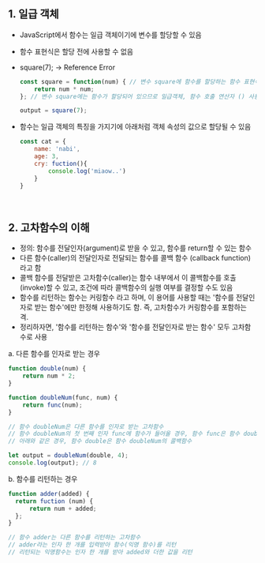 ## **1. 일급 객체** ##
- JavaScript에서 함수는 일급 객체이기에 변수를 할당할 수 있음
- 함수 표현식은 할당 전에 사용할 수 없음
- square(7); -> Reference Error 

    ```jsx
    const square = function(num) { // 변수 square에 함수를 할당하는 함수 표현식
        return num * num;
    }; // 변수 square에는 함수가 할당되어 있으므로 일급객체, 함수 호출 연산자 () 사용 가능

    output = square(7);
    ```
- 함수는 일급 객체의 특징을 가지기에 아래처럼 객체 속성의 값으로 할당될 수 있음
    ```jsx
    const cat = {
        name: 'nabi',
        age: 3,
        cry: fuction(){
            console.log('miaow..')
        }
    }
    ```
<br/><p>

## **2. 고차함수의 이해** ##
- 정의: 함수를 전달인자(argument)로 받을 수 있고, 함수를 return할 수 있는 함수
- 다른 함수(caller)의 전달인자로 전달되는 함수를 콜백 함수 (callback function)라고 함
- 콜백 함수를 전달받은 고차함수(caller)는 함수 내부에서 이 콜백함수를 호출(invoke)할 수 있고, 조건에 따라 콜백함수의 실행 여부를 결정할 수도 있음
- 함수를 리턴하는 함수는 커링함수 라고 하며, 이 용어를 사용할 때는 '함수를 전달인자로 받는 함수'에만 한정해 사용하기도 함. 즉, 고차함수가 커링함수를 포함하는 격.
- 정리하자면, '함수를 리턴하는 함수'와 '함수를 전달인자로 받는 함수' 모두 고차함수로 사용

a. 다른 함수를 인자로 받는 경우
  ```jsx
  function double(num) {
      return num * 2;
  }

  function doubleNum(func, num) {
      return func(num);
  }

  // 함수 doubleNum은 다른 함수를 인자로 받는 고차함수
  // 함수 doubleNum의 첫 번째 인자 func에 함수가 들어올 경우, 함수 func은 함수 doubleNum의 콜백함수
  // 아래와 같은 경우, 함수 double은 함수 doubleNum의 콜백함수

  let output = doubleNum(double, 4);
  console.log(output); // 8
  ```

  b. 함수를 리턴하는 경우
  ```jsx
  function adder(added) {
    return fuction (num) {
        return num + added;
    };
  }

  // 함수 adder는 다른 함수를 리턴하는 고차함수
  // adder라는 인자 한 개를 입력받아 함수(익명 함수)를 리턴
  // 리턴되는 익명함수는 인자 한 개를 받아 added와 더한 값을 리턴